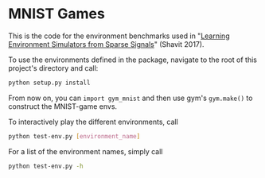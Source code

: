 # MNIST Games
This is the code for the environment benchmarks used in 
"[Learning Environment Simulators from Sparse Signals](http://yonadavshavit.com/assets/files/masters-engineering-thesis.pdf)" (Shavit 2017).

To use the environments defined in the package, navigate to the root of this project's directory and call:
```bash
python setup.py install
```
From now on, you can `import gym_mnist` and then use gym's `gym.make()` to construct the MNIST-game envs.

To interactively play the different environments, call
```bash
python test-env.py [environment_name]
```

For a list of the environment names, simply call 
```bash
python test-env.py -h
```

